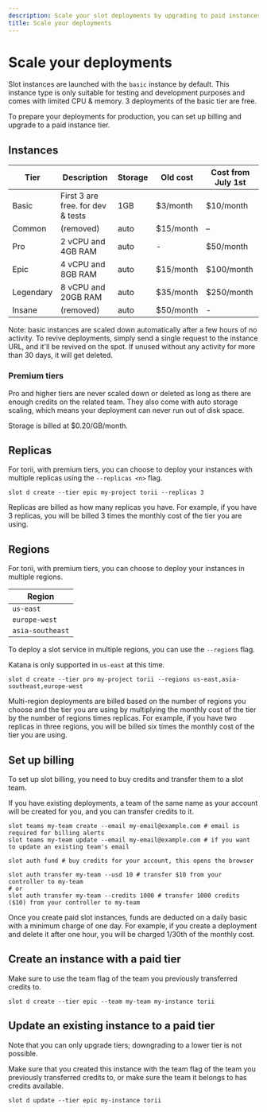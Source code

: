 ```yaml
---
description: Scale your slot deployments by upgrading to paid instances.
title: Scale your deployments
---
```


# Scale your deployments

Slot instances are launched with the `basic` instance by default. This instance type is only suitable for testing and
development purposes and comes with limited CPU & memory. 3 deployments of the basic tier are free.

To prepare your deployments for production, you can set up billing and upgrade to a paid instance tier.

## Instances

| Tier      | Description                       | Storage | Old cost  | Cost from July 1st |
|-----------|-----------------------------------|---------|-----------|--------------------|
| Basic     | First 3 are free. for dev & tests | 1GB     | $3/month  | $10/month          |
| Common    | (removed)                         | auto    | $15/month | –                  |
| Pro       | 2 vCPU and 4GB RAM                | auto    | -         | $50/month          |
| Epic      | 4 vCPU and 8GB RAM                | auto    | $15/month | $100/month         |
| Legendary | 8 vCPU and 20GB RAM               | auto    | $35/month | $250/month         |
| Insane    | (removed)                         | auto    | $50/month | -                  |

Note: basic instances are scaled down automatically after a few hours of no activity. To revive deployments, simply send a single request to the instance URL, and it'll be revived on the spot. If unused without any activity for more than 30 days, it will get deleted.

### Premium tiers

Pro and higher tiers are never scaled down or deleted as long as there are enough credits on the related team.
They also come with auto storage scaling, which means your deployment can never run out of disk space.

Storage is billed at $0.20/GB/month.

## Replicas

For torii, with premium tiers, you can choose to deploy your instances with multiple replicas using the `--replicas <n>` flag.

```shell
slot d create --tier epic my-project torii --replicas 3
```

Replicas are billed as how many replicas you have. For example, if you have 3 replicas, you will be billed 3 times the monthly cost of the tier you are using.

## Regions

For torii, with premium tiers, you can choose to deploy your instances in multiple regions.

| Region            |
|-------------------|
| `us-east`         |
| `europe-west`     |
| `asia-southeast`  |

To deploy a slot service in multiple regions, you can use the `--regions` flag.

Katana is only supported in `us-east` at this time.

```shell
slot d create --tier pro my-project torii --regions us-east,asia-southeast,europe-west
```

Multi-region deployments are billed based on the number of regions you choose and the tier you are using by multiplying the monthly cost of the tier by the number of regions times replicas. For example, if you have two replicas in three regions, you will be billed six times the monthly cost of the tier you are using.

## Set up billing

To set up slot billing, you need to buy credits and transfer them to a slot team.

If you have existing deployments, a team of the same name as your account will be created for you, and you can transfer credits to it.

```shell
slot teams my-team create --email my-email@example.com # email is required for billing alerts
slot teams my-team update --email my-email@example.com # if you want to update an existing team's email

slot auth fund # buy credits for your account, this opens the browser

slot auth transfer my-team --usd 10 # transfer $10 from your controller to my-team
# or
slot auth transfer my-team --credits 1000 # transfer 1000 credits ($10) from your controller to my-team
```

Once you create paid slot instances, funds are deducted on a daily basic with a minimum charge of one day. For example, if you create a deployment and delete it after one hour, you will be charged 1/30th of the monthly cost.

## Create an instance with a paid tier

Make sure to use the team flag of the team you previously transferred credits to.

```shell
slot d create --tier epic --team my-team my-instance torii
```

## Update an existing instance to a paid tier

Note that you can only upgrade tiers; downgrading to a lower tier is not possible.

Make sure that you created this instance with the team flag of the team you previously transferred credits to, or make sure the team it belongs to has credits available.

```shell
slot d update --tier epic my-instance torii
```
